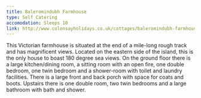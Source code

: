 ```yaml
---
title: Baleromindubh Farmhouse
type: Self Catering
accomodation: Sleeps 10
link: http://www.colonsayholidays.co.uk/cottages/baleromindubh-farmhouse/520
---
```


This Victorian farmhouse is situated at the end of a mile-long rough track and has magnificent views. Located on the eastern side of the island, this is the only house to boast 180 degree sea views. On the ground floor there is a large kitchen/dining room, a sitting room with an open fire, one double bedroom, one twin bedroom and a shower-room with toilet and laundry facilities. There is a large front and back porch with space for coats and boots. Upstairs there is one double room, two twin bedrooms and a large bathroom with bath and shower.